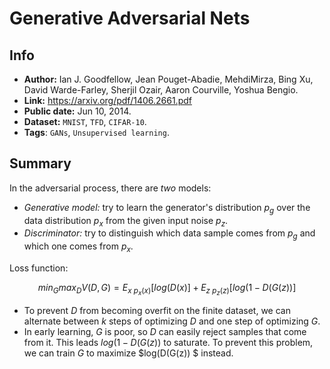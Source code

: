 # Generative Adversarial Nets
## Info
- **Author:** Ian J. Goodfellow, Jean Pouget-Abadie, MehdiMirza, Bing Xu, David Warde-Farley, Sherjil Ozair, Aaron Courville, Yoshua Bengio.
- **Link:** https://arxiv.org/pdf/1406.2661.pdf
- **Public date:** Jun 10, 2014.
- **Dataset:** `MNIST`, `TFD`, `CIFAR-10`.
- **Tags**: `GANs`, `Unsupervised learning`.
 
## Summary
In the adversarial process, there are *two* models:

- *Generative model:* try to learn the generator's distribution $p_g$ over the data distribution $p_x$ from the given input noise $p_z$.
- *Discriminator:* try to distinguish which data sample comes from $p_g$ and which one comes from $p_x$.

Loss function:

$$min_G max_D V(D,G) = E_{x~p_x(x)}[log(D(x)] + E_{z~p_z(z)}[log(1-D(G(z))]$$

- To prevent $D$ from becoming overfit on the finite dataset, we can alternate between $k$ steps of optimizing $D$ and one step of optimizing $G$.
-  In early learning, $G$ is poor, so $D$ can easily reject samples that come from it. This leads $log(1-D(G(z))$ to saturate. To prevent this problem, we can train $G$ to maximize $log(D(G(z)) $ instead.
